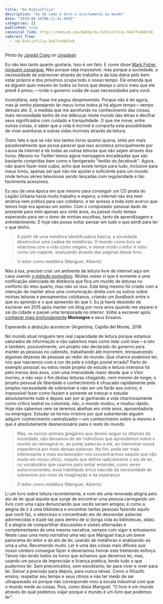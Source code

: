 ```yaml
---
title: "Da Bibliofilia"
description: "Ou de como é duro o ajustamento ao mundo"
date: "2019-08-18T06:11:41.668Z"
categories: []
published: true
canonical_link: https://medium.com/@wbdp/da-bibliofilia-56477e4687e0
redirect_from:
  - /da-bibliofilia-56477e4687e0
---
```


Photo by [Jaredd Craig](https://unsplash.com/@jaredd_craig?utm_source=medium&utm_medium=referral) on [Unsplash](https://unsplash.com?utm_source=medium&utm_medium=referral)

Eu não leio tanto quanto gostaria. Isso é um fato. E como disse [Mark Fisher, ninguém consegue.](https://www.goodreads.com/author/quotes/956173.Mark_Fisher) Não porque seja impossível, mas porque a sociedade, a necessidade de sobreviver através do trabalho e da luta diária pelo bem estar próprio e dos próximos ocupa todo o nosso tempo. Ele emenda que se alguém quer mesmo ler todos os livros que deseja o único meio que ele prevê é preso, — onde o governo cuida de suas necessidades para você.

Incendiária, esta frase me pegou desprevenido. Porque não é de agora, mas já venho planejando ler meus livros todos já há algum tempo — tempo demais até. E, à medida que me aprofundo no conhecimento das coisas, mais necessidade tenho de me debruçar neste mundo das letras e decifrar seus significados com cuidado e tranquilidade. O que me move, entre outras coisas, é saber que a vida é incrível e comporta esta possibilidade de viver aventuras e outras vidas incríveis através da leitura.

Outro fato é que se não leio tantos livros quanto queria, sinto por mais paradoxalmente que possa parecer que isso acontece principalmente por causa da internet e de todas as outras leituras que não sejam através dos livros. Mesmo no _Twitter_ temos agora mensagens encadeadas que são bastante compridas bem como o famigerado “textão do _facebook_”_._ Agora, não quero fazer _mea culpa,_ acho que existe tempo para tudo, inclusive para meus livros, apenas sei que não me ajustei o suficiente para um mundo onde temos séries televisivas sendo lançadas com regularidade e tão facilmente acessíveis.

Eu sou de uma época em que mesmo para conseguir um CD pirata do Legião Urbana havia muito trabalho e espera; a internet não era nem atrativa nem prática para uso cotidiano, e ter acesso a toda este acervo que temos hoje era apenas um sonho. Com o computador pessoal dado de presente para mim apenas aos vinte anos, eu passei muito tempo esperando para ser o dono de minhas escolhas, tanto de aprendizagem e entretenimento. E hoje não posso evitar pensar em tudo o que perdi para ter o que tenho.

> A partir de uma metáfora identificadora básica, a sociedade desenvolve uma cadeia de metáforas. O mundo como livro se relaciona com a vida como viagem, e desse modo o leitor é visto como um viajante, avançando através das páginas desse livro.

> O leitor como metáfora (Manguel, Alberto)

Não à toa, precisei criar um ambiente de leitura livre de internet aqui em casa usando [o método pomodoro](https://pt.wikipedia.org/wiki/T%C3%A9cnica_pomodoro). Muitas vezes vi que é somente a uma notificação silenciada de distância que fica um mundo de leituras no conforto do meu quarto; mas não só isso. Este blog mesmo foi criado com a intenção de manter ativa uma comunicação direta com os outros sobre minhas leituras e pensamentos cotidianos, criando um _feedback_ entre o que eu aprendo e o que apreendo do que li. Eu já havia desistido de escrever em 2015 após manter um blog por nove anos quando me separei e saí da cidade e passei uma temporada no interior. Voltei a escrever após [conhecer mais profundamente](https://www.amazon.com.br/gp/customer-reviews/R1I94ON3KQIR45/ref=cm_cr_dp_d_rvw_ttl?ie=UTF8&ASIN=B00BLMX33C) **Montaigne** e seus Ensaios.

Esperando a abdução acontecer (Argentina, Capilla del Monte, 2018

No mundo atual ninguém tem real capacidade de leitura porque estamos saturados de informação e não sabemos mais como lidar com isso — e isto é também, possivelmente, um projeto não declarado do governo para manter as pessoas no cabresto, trabalhando até morrerem, enriquecendo algumas dezenas de pessoas ao redor do mundo. Que chance podemos ter, nós que nascemos com a cor de pele e código postal errado? Parto do exemplo pessoal: eu estou neste projeto de estudo e leitura intensiva há pelo menos dois anos, com uma intensidade maior desde que o Vitor morreu, e não vejo o fim destas leituras chegando, nem mesmo de longe; o projeto pessoal de liberdade e conhecimento é ofuscado rapidamente pela simples necessidade de sobreviver e não ser um fardo aos outros; é impossível fazer como faziam e somente se trancar e estudar absolutamente tudo e depois sair por aí ganhando a vida charmosamente como crítico teatral ou colunista; não, o mundo mudou, e mudou rápido. Hoje não sabemos nem se teremos abelhas em vinte anos, aposentadoria ou empregos. Estudar se tornou irrisório por que subentende alguém adquirir conhecimento centralizador — um conhecimento sobre si mesmo e que é absolutamente desnecessário para o resto do mundo.

> Mas, se somos animais gregários que devem seguir os ditames da sociedade, não deixamos de ser indivíduos que aprendemos sobre o mundo ao reimaginá-lo, ao juntar palavras a ele, ao reencenar nossa experiência por meio dessas palavras. No fim, pode ser mais interessante e mais esclarecedor nos concentrarmos naquilo que não muda em nosso ofício, naquilo que define radicalmente o ato de ler, no vocabulário que usamos para tentar entender, como seres autoconscientes, essa habilidade única nascida da necessidade de sobreviver por meio da imaginação e da esperança.

> O leitor como metáfora (Manguel, Alberto)

Li um livro sobre leitura recentemente, e com ele uma renovada alegria pelo ato de ler igual àquela que surge de encontrar uma pessoa carregando um livro com uma capa denunciando que vocês seriam amigos; é como a alegria de ir à uma biblioteca e encontrar tantas pessoas fazendo aquilo que você faz, o silencioso e concentrado ato de desvendar palavras adormecidas e trazê-las para dentro de si (longa vida às bibliotecas, aliás). É a alegria de compartilhar discussões e visões alternadas e complementares de uma mesma narrativa, sempre com vigor e entusiasmo Neste caso uma _meta narrativa_ uma vez que Manguel traça um breve panorama do leitor e do ato de ler, usando de metáforas e analisando-as uma a uma. Recomendo muito. Ler é uma das coisas mais difíceis que nosso cérebro consegue fazer e deveríamos honrar este tremendo esforço. Talvez não lendo todos os livros que achamos que devemos ler, mas, usando um pouco de imprecisão e licença poética, lendo tudo o que pudermos ler. Sem preconceitos, sem esnobismo; ler para viver e viver para ler. Deixar a precisão para depois, para nunca talvez. Como o filósofo ensina, respeitar seu tempo e seus ritmos e não ter medo de ser ultrapassado só porque não corresponde-mos à escala industrial com que o mundo mede as coisas. Pois, como disse Manguel, “O livro é um mundo através do qual podemos viajar porque o mundo é um livro que podemos ler”.
